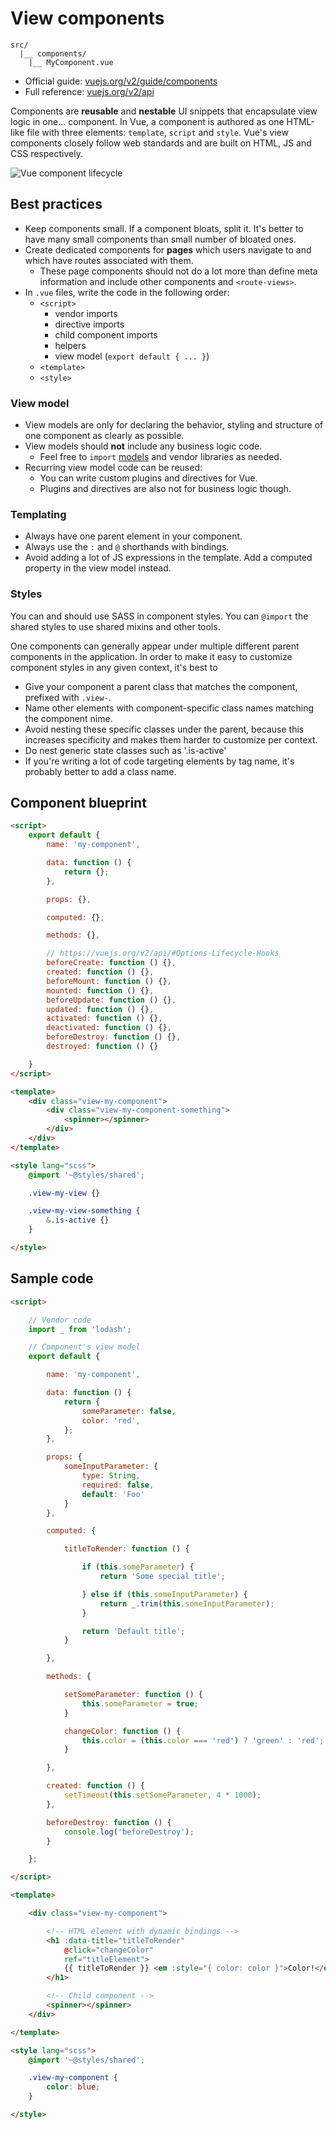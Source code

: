 
# View components

```
src/
  |__ components/
    |__ MyComponent.vue
```

- Official guide: [vuejs.org/v2/guide/components](https://vuejs.org/v2/guide/components)
- Full reference: [vuejs.org/v2/api](https://vuejs.org/v2/api/)

Components are **reusable** and **nestable** UI snippets that encapsulate view logic in one... component. In Vue, a component is authored as one HTML-like file with three elements: `template`, `script` and `style`. Vue's view components closely follow web standards and are built on HTML, JS and CSS respectively.

![Vue component lifecycle](https://vuejs.org/images/lifecycle.png)

## Best practices

- Keep components small. If a component bloats, split it. It's better to have many small components than small number of bloated ones.
- Create dedicated components for **pages** which users navigate to and which have routes associated with them.
	- These page components should not do a lot more than define meta information and include other components and `<route-views>`.
- In `.vue` files, write the code in the following order:
	- `<script>`
		- vendor imports
		- directive imports
		- child component imports
		- helpers
		- view model (`export default { ... }`)
	- `<template>`
	- `<style>`

### View model

- View models are only for declaring the behavior, styling and structure of one component as clearly as possible.
- View models should **not** include any business logic code.
	- Feel free to `import` [models](models.md) and vendor libraries as needed.
- Recurring view model code can be reused:
	- You can write custom plugins and directives for Vue.
	- Plugins and directives are also not for business logic though.

### Templating

- Always have one parent element in your component.
- Always use the `:` and `@` shorthands with bindings.
- Avoid adding a lot of JS expressions in the template. Add a computed property in the view model instead.

### Styles

You can and should use SASS in component styles. You can `@import` the shared styles to use shared mixins and other tools.

One components can generally appear under multiple different parent components in the application. In order to make it easy to customize component styles in any given context, it's best to

- Give your component a parent class that matches the component, prefixed with `.view-`.
- Name other elements with component-specific class names matching the component nime.
- Avoid nesting these specific classes under the parent, because this increases specificity and makes them harder to customize per context.
- Do nest generic state classes such as '.is-active'
- If you're writing a lot of code targeting elements by tag name, it's probably better to add a class name.

## Component blueprint

```html
<script>
	export default {
		name: 'my-component',

		data: function () {
			return {};
		},

		props: {},

		computed: {},

		methods: {},

		// https://vuejs.org/v2/api/#Options-Lifecycle-Hooks
		beforeCreate: function () {},
		created: function () {},
		beforeMount: function () {},
		mounted: function () {},
		beforeUpdate: function () {},
		updated: function () {},
		activated: function () {},
		deactivated: function () {},
		beforeDestroy: function () {},
		destroyed: function () {}

	}
</script>

<template>
	<div class="view-my-component">
		<div class="view-my-component-something">
			<spinner></spinner>
		</div>
	</div>
</template>

<style lang="scss">
	@import '~@styles/shared';

	.view-my-view {}

	.view-my-view-something {
		&.is-active {}
	}

</style>
```

## Sample code

```html
<script>

	// Vendor code
	import _ from 'lodash';

	// Component's view model
	export default {

		name: 'my-component',

		data: function () {
			return {
				someParameter: false,
				color: 'red',
			};
		},

		props: {
			someInputParameter: {
				type: String,
				required: false,
				default: 'Foo'
			}
		},

		computed: {

			titleToRender: function () {

				if (this.someParameter) {
					return 'Some special title';

				} else if (this.someInputParameter) {
					return _.trim(this.someInputParameter);
				}

				return 'Default title';
			}

		},

		methods: {

			setSomeParameter: function () {
				this.someParameter = true;
			}

			changeColor: function () {
				this.color = (this.color === 'red') ? 'green' : 'red';
			}

		},

		created: function () {
			setTimeout(this.setSomeParameter, 4 * 1000);
		},

		beforeDestroy: function () {
			console.log('beforeDestroy');
		}

	};

</script>

<template>

	<div class="view-my-component">

		<!-- HTML element with dynamic bindings -->
		<h1 :data-title="titleToRender"
			@click="changeColor"
			ref="titleElement">
			{{ titleToRender }} <em :style="{ color: color }">Color!</em>
		</h1>

		<!-- Child component -->
		<spinner></spinner>
	</div>

</template>

<style lang="scss">
	@import '~@styles/shared';

	.view-my-component {
		color: blue;
	}

</style>
```
